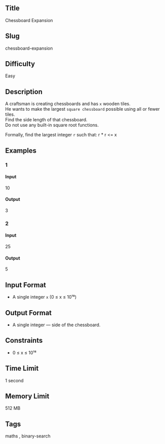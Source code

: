 ## Title

Chessboard Expansion

## Slug

chessboard-expansion

## Difficulty

Easy

## Description

A craftsman is creating chessboards and has `x` wooden tiles.  
He wants to make the largest `square chessboard` possible using all or fewer tiles.  
Find the side length of that chessboard.  
Do not use any built-in square root functions.

Formally, find the largest integer `r` such that: r * r <= x

## Examples

### 1

#### Input

10

#### Output
3

### 2

#### Input

25 

#### Output

5

## Input Format  

- A single integer `x` (0 ≤ x ≤ 10¹⁸)  

## Output Format  

- A single integer — side of the chessboard.  

## Constraints  

- 0 ≤ x ≤ 10¹⁸ 

## Time Limit

1 second

## Memory Limit

512 MB

## Tags

maths , binary-search
